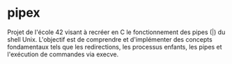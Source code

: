 # pipex
Projet de l'école 42 visant à recréer en C le fonctionnement des pipes (|) du shell Unix. L'objectif est de comprendre et d'implémenter des concepts fondamentaux tels que les redirections, les processus enfants, les pipes et l'exécution de commandes via execve.
